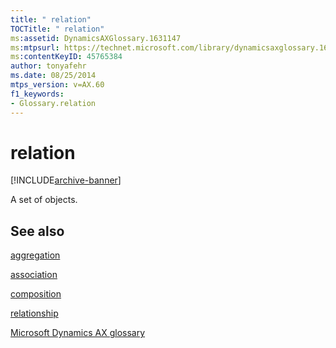 ```yaml
---
title: " relation"
TOCTitle: " relation"
ms:assetid: DynamicsAXGlossary.1631147
ms:mtpsurl: https://technet.microsoft.com/library/dynamicsaxglossary.1631147(v=AX.60)
ms:contentKeyID: 45765384
author: tonyafehr
ms.date: 08/25/2014
mtps_version: v=AX.60
f1_keywords:
- Glossary.relation
---
```


# relation


[!INCLUDE[archive-banner](includes/archive-banner.md)]

A set of objects.

## See also

[aggregation](aggregation.md)

[association](association.md)

[composition](composition.md)

[relationship](relationship.md)

[Microsoft Dynamics AX glossary](glossary/microsoft-dynamics-ax-glossary.md)

  


